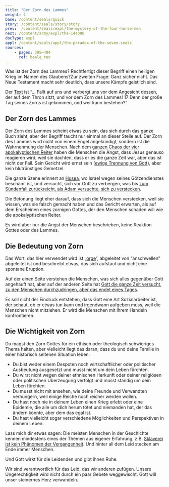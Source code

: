 ```yaml
---
title: "Der Zorn des Lammes"
weight: 4
base: /content/seals/quick
story: /content/seals/story/story
prev:  /content/seals/expl/the-mystery-of-the-four-horse-men
next: /content/army/expl/the-144000
docType: expl
appl: /content/seals/appl/the-paradox-of-the-seven-seals
sources: 
    - pages: 395–404
      ref: beale_rev
---
```


Was ist der Zorn des Lammes? Rechtfertigt dieser Begriff einen heiligen Krieg im Namen des Glaubens?Zur zweiten Frage: Ganz sicher nicht. Das Neue Testament macht sehr deutlich, dass unsere Kämpfe geistlich sind.

Der [Text](https://www.bibleserver.com/SLT/Offenbarung6%2C12-17) ist “… Fallt auf uns und verbergt uns vor dem Angesicht dessen, der auf dem Thron sitzt, und vor dem Zorn des Lammes! 17 Denn der große Tag seines Zorns ist gekommen, und wer kann bestehen?”

## Der Zorn des Lammes

<a name="435e"></a>
Der Zorn des Lammes scheint etwas zu sein, das sich durch das ganze Buch zieht, aber der Begriff taucht nur einmal an dieser Stelle auf. Der Zorn des Lammes wird nicht von einem Engel angekündigt, sondern ist die Wahrnehmung der Menschen. Nach dem [ganzen Chaos der vier apokalyptischen Reiter](/content/seals/expl/the-mystery-of-the-four-horse-men) haben die Menschen die Angst, dass Jesus genauso reagieren wird, weil sie dachten, dass er es die ganze Zeit war, aber das ist nicht der Fall. Sein Gericht wird ernst sein ([ewige Trennung von Gott](/content/paradise/expl/heaven-and-hell)), aber kein blutrünstiges Gemetzel.

Die ganze Szene erinnert an [Hosea](https://www.bibleserver.com/SLT/Hosea10%2C6-8), wo Israel wegen seines Götzendienstes beschämt ist, und versucht, sich vor Gott zu verbergen, was bis [zum Sündenfall zurückreicht, als Adam versuchte, sich zu verstecken](https://www.bibleserver.com/SLT/1.Mose3%2C8).

Die Betonung liegt eher darauf, dass sich die Menschen verstecken, weil sie wissen, was sie falsch gemacht haben und das Gericht erwarten, als auf dem Erscheinen eines zornigen Gottes, der den Menschen schaden will wie die apokalyptischen Reiter.

Es wird aber nur die Angst der Menschen beschrieben, keine Reaktion Gottes oder des Lammes.

## Die Bedeutung von Zorn

<a name="0f00"></a>
Das Wort, das hier verwendet wird ist „[orge](https://biblehub.com/greek/3709.htm)“, abgeleitet von “anschwellen” abgeleitet ist und beschreibt etwas, das sich aufstaut und nicht eine spontane Eruption.

Auf der einen Seite verstehen die Menschen, was sich alles gegenüber Gott angehäuft hat, aber auf der anderen Seite hat [Gott die ganze Zeit versucht, zu den Menschen durchzudringen, aber das endet eines Tages](/content/bowls/expl/the-bowls-of-wrath).

Es soll nicht der Eindruck entstehen, dass Gott eine Art Sozialarbeiter ist, der schaut, ob er etwas tun kann und irgendwann aufgeben muss, weil die Menschen nicht mitziehen. Er wird die Menschen mit ihrem Handeln konfrontieren.

## Die Wichtigkeit von Zorn

<a name="3c07"></a>
Du magst den Zorn Gottes für ein ethisch oder theologisch schwieriges Thema halten, aber vielleicht liegt das daran, dass du und deine Familie in einer historisch seltenen Situation leben:

- Du bist weder einem Despoten noch wirtschaftlicher oder politischer Ausbeutung ausgesetzt und musst nicht um dein Leben fürchten.
- Du wirst nicht wegen deiner ethnischen Herkunft oder deiner religiösen oder politischen Überzeugung verfolgt und musst ständig um dein Leben fürchten.
- Du musst nicht mit ansehen, wie deine Freunde und Verwandten verhungern, weil einige Reiche noch reicher werden wollen.
- Du hast noch nie in deinem Leben einen Krieg erlebt oder eine Epidemie, die alle um dich herum tötet und niemanden hat, der das ändern könnte, aber dem das egal ist.
- Du hast vielleicht sogar verschiedene Möglichkeiten und Perspektiven in deinem Leben.

Lass mich dir etwas sagen: Die meisten Menschen in der Geschichte kennen mindestens eines der Themen aus eigener Erfahrung, z.B. [Sklaverei ist kein Phänomen der Vergangenheit](https://www.ilo.org/berlin/presseinformationen/WCMS_855152/lang--de/index.htm). Und hinter all dem Leid stecken am Ende immer Menschen.

Und Gott wirkt für die Leidenden und gibt ihnen Ruhe.

Wir sind verantwortlich für das Leid, das wir anderen zufügen. Unsere Ungerechtigkeit wird nicht durch ein paar Gebete weggewischt. Gott will unser steinernes Herz verwandeln.

